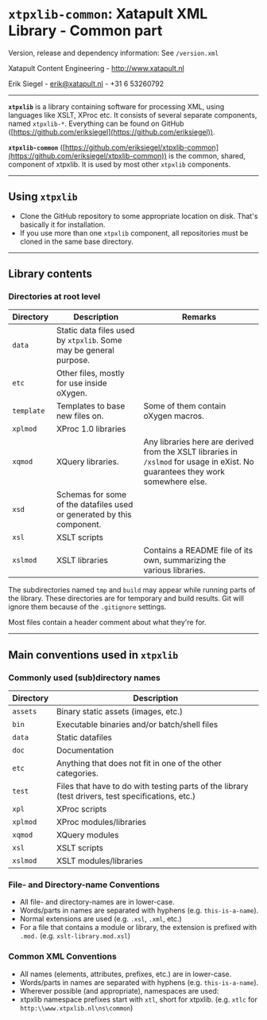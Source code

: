 # `xtpxlib-common`: Xatapult XML Library - Common part

Version, release and dependency information: See `/version.xml` 

Xatapult Content Engineering - http://www.xatapult.nl

Erik Siegel - erik@xatapult.nl - +31 6 53260792

----

**`xtpxlib`** is a library containing software for processing XML, using languages like 
XSLT, XProc etc. It consists of several separate components, named `xtpxlib-*`. Everything can be found on GitHub ([https://github.com/eriksiegel](https://github.com/eriksiegel)).

**`xtpxlib-common`** ([https://github.com/eriksiegel/xtpxlib-common](https://github.com/eriksiegel/xtpxlib-common)) is the common, shared, component of xtpxlib. It is used by most other `xtpxlib` components.

----

## Using `xtpxlib`

* Clone the GitHub repository to some appropriate location on disk. That's basically it for installation.
* If you use more than one `xtpxlib` component, all repositories must be cloned in the same base directory.

----

## Library contents

### Directories at root level

| Directory | Description | Remarks |
| --------- | ----------- | --------|
| `data` | Static data files used by `xtpxlib`. Some may be general purpose. |  |
| `etc` | Other files, mostly for use inside oXygen. |  |
| `template` | Templates to base new files on.  | Some of them contain oXygen macros. |
| `xplmod` | XProc 1.0 libraries |  |
| `xqmod` | XQuery libraries. | Any libraries here are derived from the XSLT libraries in `/xslmod` for usage in eXist. No guarantees they work somewhere else. |
| `xsd` | Schemas for some of the datafiles used or generated by this component. |  |
| `xsl` | XSLT scripts |  |
| `xslmod` | XSLT libraries | Contains a README file of its own, summarizing the various libraries. |

The subdirectories named `tmp` and  `build` may appear while running parts of the library. These directories are for temporary and build results. Git will ignore them because of the `.gitignore` settings.

Most files contain a header comment about what they're for.

----


## Main conventions used in `xtpxlib`

### Commonly used (sub)directory names

| Directory | Description |
| --------- | ----------- |
| `assets` | Binary static assets (images, etc.)
| `bin` | Executable binaries and/or batch/shell files | 
| `data` | Static datafiles |
| `doc` | Documentation |
| `etc` | Anything that does not fit in one of the other categories. |
| `test` | Files that have to do with testing parts of the library (test drivers, test specifications, etc.) | 
| `xpl` | XProc scripts |
| `xplmod` | XProc modules/libraries |
| `xqmod` | XQuery modules |
| `xsl` | XSLT scripts |
| `xslmod` | XSLT modules/libraries |

### File- and Directory-name Conventions

* All file- and directory-names are in lower-case.
* Words/parts in names are separated with hyphens (e.g. `this-is-a-name`).
* Normal extensions are used (e.g. `.xsl`, `.xml`, etc.)
* For a file that contains a module or library, the extension is prefixed with `.mod.` (e.g. `xslt-library.mod.xsl`)

### Common XML Conventions

* All names (elements, attributes, prefixes, etc.) are in lower-case.
* Words/parts in names are separated with hyphens (e.g. `this-is-a-name`).
* Wherever possible (and appropriate), namespaces are used:
* xtpxlib namespace prefixes start with `xtl`, short for xtpxlib. (e.g. `xtlc` for `http:\\www.xtpxlib.nl\ns\common`)

